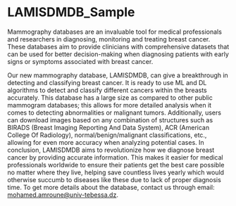 # LAMISDMDB_Sample

Mammography databases are an invaluable tool for medical professionals and researchers in diagnosing, monitoring and treating breast cancer. These databases aim to provide clinicians with comprehensive datasets that can be used for better decision-making when diagnosing patients with early signs or symptoms associated with breast cancer. 

Our new mammography database, LAMISDMDB, can give a breakthrough in detecting and classifying breast cancer. It is ready to use ML and DL algorithms to detect and classify different cancers within the breasts accurately. This database has a large size as compared to other public mammogram databases; this allows for more detailed analysis when it comes to detecting abnormalities or malignant tumors. Additionally, users can download images based on any combination of structures such as BIRADS (Breast Imaging Reporting And Data System), ACR (American College Of Radiology), normal/benign/malignant classifications, etc., allowing for even more accuracy when analyzing potential cases. 
In conclusion, LAMISDMDB aims to revolutionize how we diagnose breast cancer by providing accurate information. This makes it easier for medical professionals worldwide to ensure their patients get the best care possible no matter where they live, helping save countless lives yearly which would otherwise succumb to diseases like these due to lack of proper diagnosis time.
To get more details about the database, contact us through email: mohamed.amroune@univ-tebessa.dz.
